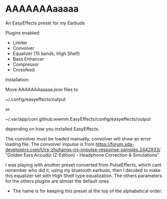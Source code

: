 # AAAAAAAaaaaa
An EasyEffects preset for my Earbuds

Plugins enabled:
- Limiter
- Convolver
- Equalizer (15 bands, High Shelf)
- Bass Enhancer
- Compressor
- Crossfeed

Installation:

Move AAAAAAAaaaaa.json files to

~/.config/easyeffects/output

or

~/.var/app/com.github.wwmm.EasyEffects/config/easyeffects/output

depending on how you installed EasyEffects.

The convolver must be loaded manually, convolver will show an error loading file.
The convolver impulse is from https://forum.xda-developers.com/t/irs-zhuhangs-irs-impulse-response-samples.2442933/ "Golden Ears Accudio (Z-Edition) - Headphone Correction & Simulations"

I was playing with another preset converted from PulseEffects, which cant remember who did it, using my bluetooth earbuds, then I decided to make this equalizer set with High Shelf type equalization. The others parameters for the others plugins are almost the default ones.   

* The name is for keeping this preset at the top of the alphabetical order.
